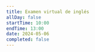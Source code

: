```yaml
---
title: Examen virtual de inglés
allDay: false
startTime: 10:00
endTime: 13:00
date: 2024-05-06
completed: false
---
```

